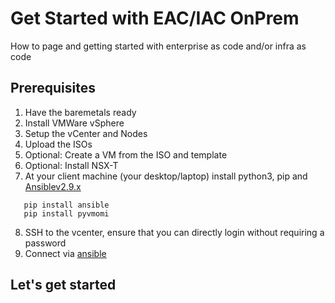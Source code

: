 # Get Started with EAC/IAC OnPrem
  How to page and getting started with enterprise as code and/or infra as code

## Prerequisites
  1. Have the baremetals ready
  2. Install VMWare vSphere
  3. Setup the vCenter and Nodes
  4. Upload the ISOs
  5. Optional: Create a VM from the ISO and template
  6. Optional: Install NSX-T
  7. At your client machine (your desktop/laptop) install python3, pip and [Ansiblev2.9.x](https://docs.ansible.com/ansible/latest/installation_guide/intro_installation.html)
   ```
      pip install ansible
      pip install pyvmomi
   ```
  8. SSH to the vcenter, ensure that you can directly login without requiring a password
  9. Connect via [ansible](https://graspingtech.com/ansible-esxi/)   
## Let's get started


